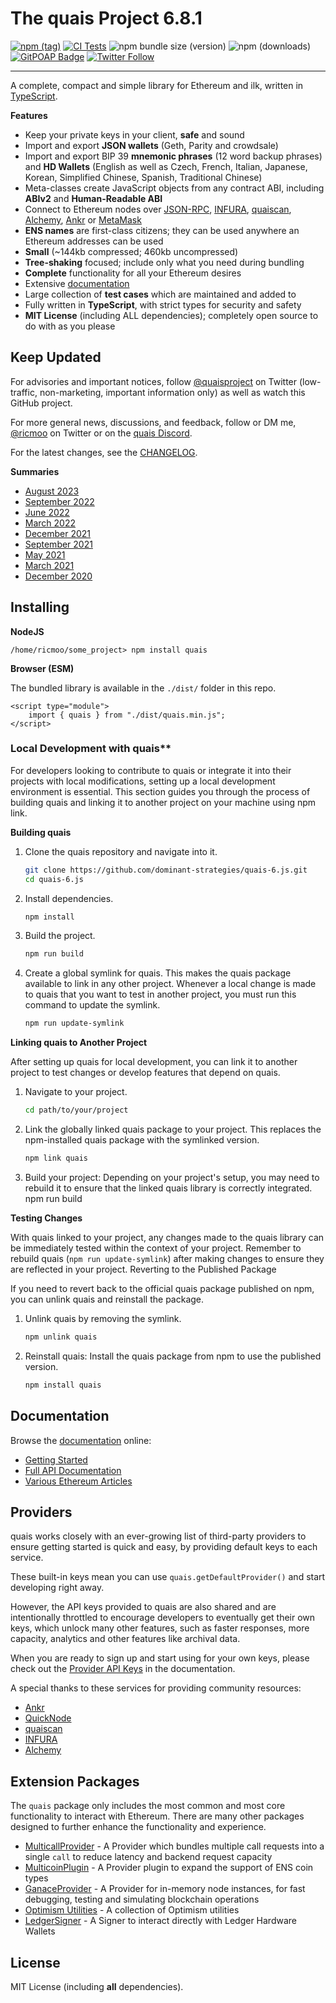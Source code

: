 # The quais Project 6.8.1

[![npm (tag)](https://img.shields.io/npm/v/quais)](https://www.npmjs.com/package/quais)
[![CI Tests](https://github.com/quais-io/quais.js/actions/workflows/test-ci.yml/badge.svg?branch=main)](https://github.com/quais-io/quais.js/actions/workflows/test-ci.yml)
![npm bundle size (version)](https://img.shields.io/bundlephobia/minzip/quais)
![npm (downloads)](https://img.shields.io/npm/dm/quais)
[![GitPOAP Badge](https://public-api.gitpoap.io/v1/repo/quais-io/quais.js/badge)](https://www.gitpoap.io/gh/quais-io/quais.js)
[![Twitter Follow](https://img.shields.io/twitter/follow/ricmoo?style=social)](https://twitter.com/ricmoo)

---

A complete, compact and simple library for Ethereum and ilk, written
in [TypeScript](https://www.typescriptlang.org).

**Features**

- Keep your private keys in your client, **safe** and sound
- Import and export **JSON wallets** (Geth, Parity and crowdsale)
- Import and export BIP 39 **mnemonic phrases** (12 word backup phrases) and **HD Wallets** (English as well as Czech, French, Italian, Japanese, Korean, Simplified Chinese, Spanish, Traditional Chinese)
- Meta-classes create JavaScript objects from any contract ABI, including **ABIv2** and **Human-Readable ABI**
- Connect to Ethereum nodes over [JSON-RPC](https://github.com/ethereum/wiki/wiki/JSON-RPC), [INFURA](https://infura.io), [quaiscan](https://quaiscan.io), [Alchemy](https://alchemyapi.io), [Ankr](https://ankr.com) or [MetaMask](https://metamask.io)
- **ENS names** are first-class citizens; they can be used anywhere an Ethereum addresses can be used
- **Small** (~144kb compressed; 460kb uncompressed)
- **Tree-shaking** focused; include only what you need during bundling
- **Complete** functionality for all your Ethereum desires
- Extensive [documentation](https://docs.quais.org/v6/)
- Large collection of **test cases** which are maintained and added to
- Fully written in **TypeScript**, with strict types for security and safety
- **MIT License** (including ALL dependencies); completely open source to do with as you please

## Keep Updated

For advisories and important notices, follow [@quaisproject](https://twitter.com/quaisproject)
on Twitter (low-traffic, non-marketing, important information only) as well as watch this GitHub project.

For more general news, discussions, and feedback, follow or DM me,
[@ricmoo](https://twitter.com/ricmoo) on Twitter or on the
[quais Discord](https://discord.gg/qYtSscGYYc).

For the latest changes, see the
[CHANGELOG](https://github.com/quais-io/quais.js/blob/main/CHANGELOG.md).

**Summaries**

- [August 2023](https://blog.ricmoo.com/highlights-quais-js-august-2023-fb68354c576c)
- [September 2022](https://blog.ricmoo.com/highlights-quais-js-september-2022-d7bda0fc37ed)
- [June 2022](https://blog.ricmoo.com/highlights-quais-js-june-2022-f5328932e35d)
- [March 2022](https://blog.ricmoo.com/highlights-quais-js-march-2022-f511fe1e88a1)
- [December 2021](https://blog.ricmoo.com/highlights-quais-js-december-2021-dc1adb779d1a)
- [September 2021](https://blog.ricmoo.com/highlights-quais-js-september-2021-1bf7cb47d348)
- [May 2021](https://blog.ricmoo.com/highlights-quais-js-may-2021-2826e858277d)
- [March 2021](https://blog.ricmoo.com/highlights-quais-js-march-2021-173d3a545b8d)
- [December 2020](https://blog.ricmoo.com/highlights-quais-js-december-2020-2e2db8bc800a)

## Installing

**NodeJS**

```
/home/ricmoo/some_project> npm install quais
```

**Browser (ESM)**

The bundled library is available in the `./dist/` folder in this repo.

```
<script type="module">
    import { quais } from "./dist/quais.min.js";
</script>
```

### Local Development with quais**
For developers looking to contribute to quais or integrate it into their projects with local modifications, setting up a local development environment is essential. This section guides you through the process of building quais and linking it to another project on your machine using npm link.

**Building quais**

1. Clone the quais repository and navigate into it.
    ```bash
    git clone https://github.com/dominant-strategies/quais-6.js.git
    cd quais-6.js
    ```

2. Install dependencies.
    ``` bash
    npm install
    ```

3. Build the project.
    ```bash
    npm run build
    ```

4. Create a global symlink for quais. This makes the quais package available to link in any other project. Whenever a local change is made to quais that you want to test in another project, you must run this command to update the symlink.
    ```bash
    npm run update-symlink
    ```

**Linking quais to Another Project**

After setting up quais for local development, you can link it to another project to test changes or develop features that depend on quais.

1. Navigate to your project.
    ```bash
    cd path/to/your/project
    ```
2. Link the globally linked quais package to your project. This replaces the npm-installed quais package with the symlinked version.
    ```bash
    npm link quais
    ```
3. Build your project: Depending on your project's setup, you may need to rebuild it to ensure that the linked quais library is correctly integrated.
npm run build

**Testing Changes**

With quais linked to your project, any changes made to the quais library can be immediately tested within the context of your project. Remember to rebuild quais (`npm run update-symlink`) after making changes to ensure they are reflected in your project.
Reverting to the Published Package

If you need to revert back to the official quais package published on npm, you can unlink quais and reinstall the package.
1. Unlink quais by removing the symlink.
    ```bash
    npm unlink quais
    ```

2. Reinstall quais: Install the quais package from npm to use the published version.
    ```bash
    npm install quais
    ```

## Documentation

Browse the [documentation](https://docs.quais.org) online:

- [Getting Started](https://docs.quais.org/v6/getting-started/)
- [Full API Documentation](https://docs.quais.org/v6/api/)
- [Various Ethereum Articles](https://blog.ricmoo.com/)

## Providers

quais works closely with an ever-growing list of third-party providers
to ensure getting started is quick and easy, by providing default keys
to each service.

These built-in keys mean you can use `quais.getDefaultProvider()` and
start developing right away.

However, the API keys provided to quais are also shared and are
intentionally throttled to encourage developers to eventually get
their own keys, which unlock many other features, such as faster
responses, more capacity, analytics and other features like archival
data.

When you are ready to sign up and start using for your own keys, please
check out the [Provider API Keys](https://docs.quais.org/v5/api-keys/) in
the documentation.

A special thanks to these services for providing community resources:

- [Ankr](https://www.ankr.com/)
- [QuickNode](https://www.quicknode.com/)
- [quaiscan](https://quaiscan.io/)
- [INFURA](https://infura.io/)
- [Alchemy](https://dashboard.alchemyapi.io/signup?referral=55a35117-028e-4b7c-9e47-e275ad0acc6d)

## Extension Packages

The `quais` package only includes the most common and most core
functionality to interact with Ethereum. There are many other
packages designed to further enhance the functionality and experience.

- [MulticallProvider](https://github.com/quais-io/ext-provider-multicall) - A Provider which bundles multiple call requests into a single `call` to reduce latency and backend request capacity
- [MulticoinPlugin](https://github.com/quais-io/ext-provider-plugin-multicoin) - A Provider plugin to expand the support of ENS coin types
- [GanaceProvider](https://github.com/quais-io/ext-provider-ganache) - A Provider for in-memory node instances, for fast debugging, testing and simulating blockchain operations
- [Optimism Utilities](https://github.com/quais-io/ext-utils-optimism) - A collection of Optimism utilities
- [LedgerSigner](https://github.com/quais-io/ext-signer-ledger) - A Signer to interact directly with Ledger Hardware Wallets

## License

MIT License (including **all** dependencies).
